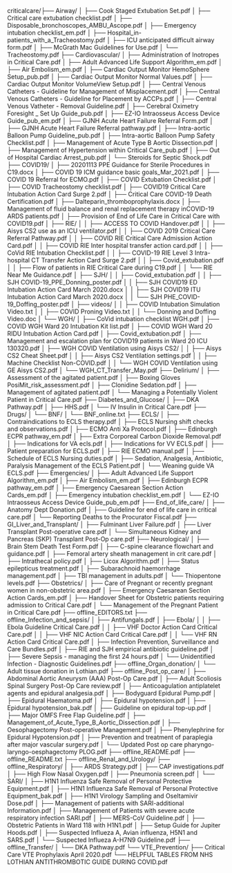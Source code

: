 criticalcare/├── Airway/
│   ├── Cook Staged Extubation Set.pdf
│   ├── Critical care extubation checklist.pdf
│   ├── Disposable_bronchoscopes_AMBU_Ascope.pdf
│   ├── Emergency intubation checklist_em.pdf
│   ├── Hospital_in-patients_with_a_Tracheostomy.pdf
│   ├── ICU anticipated difficult airway form.pdf
│   ├── McGrath Mac Guidelines for Use.pdf
│   └── Tracheostomy.pdf
├── Cardiovascular/
│   ├── Administration of Inotropes in Critical Care.pdf
│   ├── Adult Advanced Life Support Algorithm_em.pdf
│   ├── Air Embolism_em.pdf
│   ├── Cardiac Output Monitor HemoSphere Setup_pub.pdf
│   ├── Cardiac Output Monitor Normal Values.pdf
│   ├── Cardiac Output Monitor VolumeView Setup.pdf
│   ├── Central Venous Catheters - Guideline for Management of Misplacement.pdf
│   ├── Central Venous Catheters - Guideline for Placement by ACCPs.pdf
│   ├── Central Venous Vatheter - Removal Guideline.pdf
│   ├── Cerebral Oximetry Foresight _ Set Up Guide_pub.pdf
│   ├── EZ-IO Intraosseus Access Device Guide_pub_em.pdf
│   ├── GJNH Acute Heart Failure Referral Form.pdf
│   ├── GJNH Acute Heart Failure Referral pathway.pdf
│   ├── Intra-aortic Balloon Pump Guideline_pub.pdf
│   ├── Intra-aortic Balloon Pump Safety Checklist.pdf
│   ├── Management of Acute Type B Aortic Dissection.pdf
│   ├── Management of Hypertension within Critical Care_pub.pdf
│   ├── Out of Hospital Cardiac Arrest_pub.pdf
│   └── Steroids for Septic Shock.pdf
├── COVID19/
│   ├── 20201113 PPE Guidance for Sterile Procedures in C19.docx
│   ├── COVID 19 ICM guidance basic goals_Mar_2021.pdf
│   ├── COVID 19 Referral for ECMO.pdf
│   ├── COVID Extubation Checklist.pdf
│   ├── COVID Tracheostomy checklist.pdf
│   ├── COVID19 Critical Care Intubation Action Card Surge 2.pdf
│   ├── Critical Care COVID-19 Death Certification.pdf
│   ├── Dalteparin_thromboprophylaxis.docx
│   ├── Management of fluid balance and renal replacement therapy inCOVID-19 ARDS patients.pdf
│   ├── Provision of End of Life Care in Critical Care with COVID19.pdf
│   ├── RIE/
│   │   ├── ACCESS TO COVID Handover.pdf
│   │   ├── Aisys CS2 use as an ICU ventilator.pdf
│   │   ├── COVID 2019 Critical Care Referral Pathway.pdf
│   │   ├── COVID RIE Critical Care Admission Action Card.pdf
│   │   ├── COVID RIE Inter hospital transfer action card.pdf
│   │   ├── CoVid RIE Intubation Checklist.pdf
│   │   ├── COVID-19 RIE Level 3 Intra-hospital CT Transfer Action Card Surge 2.pdf
│   │   ├── Covid_extubation.pdf
│   │   ├── Flow of patients in RIE Critical Care during C19.pdf
│   │   └── RIE Near Me Guidance.pdf
│   ├── SJH/
│   │   ├── Covid_extubation.pdf
│   │   ├── SJH COVID-19_PPE_Donning_poster.pdf
│   │   ├── SJH COVID19 ED Intubation Action Card March 2020.docx
│   │   ├── SJH COVID19 ITU Intubation Action Card March 2020.docx
│   │   └── SJH PHE_COVID-19_Doffing_poster.pdf
│   ├── videos/
│   │   ├── COVID Intubation Simulation Video.txt
│   │   ├── COVID Proning Video.txt
│   │   └── Donning and Doffing Video.doc
│   └── WGH/
│       ├── CoVid intubation checklist WGH.pdf
│       ├── COVID WGH Ward 20 Intubation Kit list.pdf
│       ├── COVID WGH Ward 20 RIDU Intubation Action Card.pdf
│       ├── Covid_extubation.pdf
│       ├── Management and escalation plan for COVID19 patients in Ward 20 ICU 130320.pdf
│       ├── WGH COVID Ventilation using Aisys CS2/
│       │   ├── Aisys CS2 Cheat Sheet.pdf
│       │   ├── Aisys CS2 Ventilation settings.pdf
│       │   ├── Machine Checklist Non-COVID.pdf
│       │   └── WGH COVID Ventilation using GE Aisys CS2.pdf
│       └── WGH_CT_Transfer_May.pdf
├── Delirium/
│   ├── Assessment of the agitated patient.pdf
│   ├── Boxing Gloves PosiMit_risk_assessment.pdf
│   ├── Clonidine Sedation.pdf
│   ├── Management of agitated patient.pdf
│   └── Managing a Potentially Violent Patient in Critical Care.pdf
├── Diabetes_and_Glucose/
│   ├── DKA Pathway.pdf
│   ├── HHS.pdf
│   └── IV Insulin in Critical Care.pdf
├── Drugs/
│   └── BNF/
│       └── BNF_online.txt
├── ECLS/
│   ├── Contraindications to ECLS therapy.pdf
│   ├── ECLS Nursing shift checks and observations.pdf
│   ├── ECMO Anti Xa Protocol.pdf
│   ├── Edinburgh ECPR pathway_em.pdf
│   ├── Extra Corporeal Carbon Dioxide Removal.pdf
│   ├── Indications for VA ecls.pdf
│   ├── Indications for VV ECLS.pdf
│   ├── Patient preparation for ECLS.pdf
│   ├── RIE ECMO manual.pdf
│   ├── Schedule of ECLS Nursing duties.pdf
│   ├── Sedation, Analgesia, Antibiotic, Paralysis Management of the ECLS Patient.pdf
│   └── Weaning guide VA ECLS.pdf
├── Emergencies/
│   ├── Adult Advanced Life Support Algorithm_em.pdf
│   ├── Air Embolism_em.pdf
│   ├── Edinburgh ECPR pathway_em.pdf
│   ├── Emergency Caesarean Section Action Cards_em.pdf
│   ├── Emergency intubation checklist_em.pdf
│   └── EZ-IO Intraosseus Access Device Guide_pub_em.pdf
├── End_of_life_care/
│   ├── Anatomy Dept Donation.pdf
│   ├── Guideline for end of life care in critical care.pdf
│   └── Reporting Deaths to the Procurator Fiscal.pdf
├── GI_Liver_and_Transplant/
│   ├── Fulminant Liver Failure.pdf
│   ├── Liver Transplant Post-operative care.pdf
│   └── Simultaneous Kidney and Pancreas (SKP) Transplant Post-Op care.pdf
├── Neurological/
│   ├── Brain Stem Death Test Form.pdf
│   ├── C-spine clearance flowchart and guidance.pdf
│   ├── Femoral artery sheath management in crit care.pdf
│   ├── Intrathecal policy.pdf
│   ├── Licox Algorithm.pdf
│   ├── Status epilepticus treatment.pdf
│   ├── Subarachnoid haemorrhage management.pdf
│   ├── TBI management in adults.pdf
│   └── Thiopentone levels.pdf
├── Obstetrics/
│   ├── Care of Pregnant or recently pregnant women in non-obstetric area.pdf
│   ├── Emergency Caesarean Section Action Cards_em.pdf
│   ├── Handover Sheet for Obstetric patients requiring admission to Critical Care.pdf
│   └── Management of the Pregnant Patient in Critical Care.pdf
├── offline_EDITORS.txt
├── offline_Infection_and_sepsis/
│   ├── Antifungals.pdf
│   ├── Ebola/
│   │   ├── Ebola Guideline Critical Care.pdf
│   │   ├── VHF Doctor Action Card Critical Care.pdf
│   │   ├── VHF NIC Action Card Critical Care.pdf
│   │   └── VHF RN Action Card Critical Care.pdf
│   ├── Infection Prevention, Surveillance and Care Bundles.pdf
│   ├── RIE and SJH empirical antibiotic guideline.pdf
│   ├── Severe Sepsis - managing the first 24 hours.pdf
│   └── Unidentified Infection - Diagnostic Guidelines.pdf
├── offline_Organ_donation/
│   └── Adult tissue donation in Lothian.pdf
├── offline_Post_op_care/
│   ├── Abdominal Aortic Aneurysm (AAA) Post-Op Care.pdf
│   ├── Adult Scoliosis Spinal Surgery Post-Op Care review.pdf
│   ├── Anticoagulation antiplatelet agents and epidural analgesia.pdf
│   ├── Bodyguard Epidural Pump.pdf
│   ├── Epidural Haematoma.pdf
│   ├── Epidural hypotension.pdf
│   ├── Epidural hypotension_bak.pdf
│   ├── Guideline on epidural top-up.pdf
│   ├── Major OMFS Free Flap Guideline.pdf
│   ├── Management_of_Acute_Type_B_Aortic_Dissection.pdf
│   ├── Oesophagectomy Post-operative Management.pdf
│   ├── Phenylephrine for Epidural Hypotension.pdf
│   ├── Prevention and treatment of paraplegia after major vascular surgery.pdf
│   └── Updated Post op care pharyngo-laryngo-oesphagectomy PLOG.pdf
├── offline_README.pdf
├── offline_README.txt
├── offline_Renal_and_Urology/
├── offline_Respiratory/
│   ├── ARDS Strategy.pdf
│   ├── CAP investigations.pdf
│   ├── High Flow Nasal Oxygen.pdf
│   ├── Pneumonia screen.pdf
│   └── SARI/
│       ├── H1N1 Influenza Safe Removal of Personal Protective Equipment.pdf
│       ├── H1N1 Influenza Safe Removal of Personal Protective Equipment_bak.pdf
│       ├── H1N1 Virology Sampling and Oseltamivir Dose.pdf
│       ├── Management of patients with SARI-additional Information.pdf
│       ├── Management of Patients with severe acute respiratory infection SARI.pdf
│       ├── MERS-CoV Guideline.pdf
│       ├── Obstetric Patients in Ward 118 with H1N1.pdf
│       ├── Setup Guide for Jupiter Hoods.pdf
│       ├── Suspected Influeza A, Avian influenza, H5N1 and SARS.pdf
│       └── Suspected Influeza A-H7N9 Guideline.pdf
├── offline_Transfer/
│   └── DKA Pathway.pdf
└── VTE_Prevention/
    ├── Critical Care VTE Prophylaxis April 2020.pdf
    └── HELPFUL TABLES FROM NHS LOTHIAN ANTITHROMBOTIC GUIDE DURING COVID.pdf
